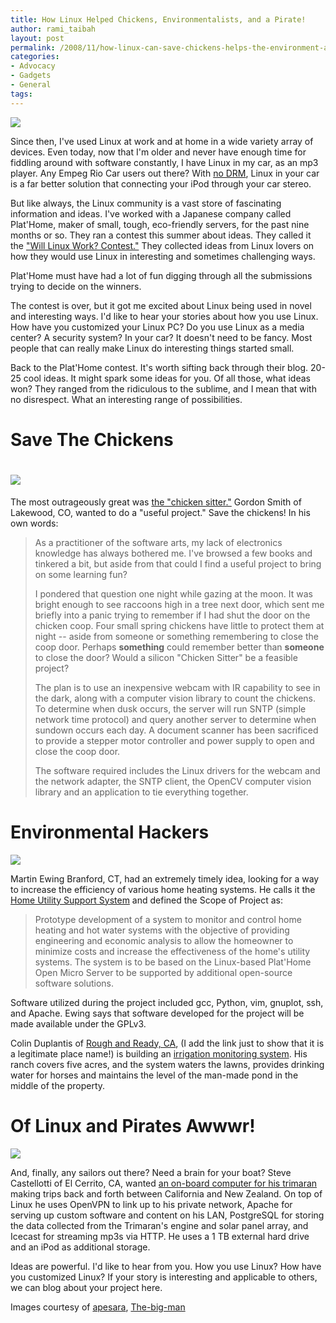 ```yaml
---
title: How Linux Helped Chickens, Environmentalists, and a Pirate!
author: rami_taibah
layout: post
permalink: /2008/11/how-linux-can-save-chickens-helps-the-environment-and-navigate-the-high-seas/
categories:
- Advocacy
- Gadgets
- General
tags: 
---
```


![](http://192.168.1.33/blog2/wp-content/uploads/2008/11/linux-ideas.jpg)

Since then, I've used Linux at work and at home in a wide variety array of devices. Even today, now that I'm older and never have enough time for fiddling around with software constantly, I have Linux in my car, as an mp3 player. Any Empeg Rio Car users out there? With [no DRM](../drm/why-its-time-to-kick-drm-to-the-curb/), Linux in your car is a far better solution that connecting your iPod through your car stereo.

But like always, the Linux community is a vast store of fascinating information and ideas. I've worked with a Japanese company called Plat'Home, maker of small, tough, eco-friendly servers, for the past nine months or so. They ran a contest this summer about ideas. They called it the ["Will Linux Work? Contest."](http://www.plathomeus.blogspot.com/) They collected ideas from Linux lovers on how they would use Linux in interesting and sometimes challenging ways.

Plat'Home must have had a lot of fun digging through all the submissions trying to decide on the winners.

The contest is over, but it got me excited about Linux being used in novel and interesting ways. I'd like to hear your stories about how you use Linux. How have you customized your Linux PC? Do you use Linux as a media center? A security system? In your car? It doesn't need to be fancy. Most people that can really make Linux do interesting things started small.

Back to the Plat'Home contest. It's worth sifting back through their blog. 20-25 cool ideas. It might spark some ideas for you. Of all those, what ideas won? They ranged from the ridiculous to the sublime, and I mean that with no disrespect. What an interesting range of possibilities.

# Save The Chickens

# ![](http://192.168.1.33/blog2/wp-content/uploads/2008/11/chicken-hen.jpg)

The most outrageously great was [the "chicken sitter."](http://plathomeus.blogspot.com/2008/10/final-results-chicken-sitter.html) Gordon Smith of Lakewood, CO, wanted to do a "useful project." Save the chickens! In his own words:

> As a practitioner of the software arts, my lack of electronics knowledge has always bothered me. I've browsed a few books and tinkered a bit, but aside from that could I find a useful project to bring on some learning fun?
> 
> I pondered that question one night while gazing at the moon. It was bright enough to see raccoons high in a tree next door, which sent me briefly into a panic trying to remember if I had shut the door on the chicken coop. Four small spring chickens have little to protect them at night -- aside from someone or something remembering to close the coop door. Perhaps **something** could remember better than **someone** to close the door? Would a silicon "Chicken Sitter" be a feasible project?
> 
> The plan is to use an inexpensive webcam with IR capability to see in the dark, along with a computer vision library to count the chickens. To determine when dusk occurs, the server will run SNTP (simple network time protocol) and query another server to determine when sundown occurs each day. A document scanner has been sacrificed to provide a stepper motor controller and power supply to open and close the coop door.
> 
> The software required includes the Linux drivers for the webcam and the network adapter, the SNTP client, the OpenCV computer vision library and an application to tie everything together.
> 

# Environmental Hackers

![](http://192.168.1.33/blog2/wp-content/uploads/2008/11/474684442_ab8237505e.jpg)

Martin Ewing Branford, CT, had an extremely timely idea, looking for a way to increase the efficiency of various home heating systems. He calls it the [Home Utility Support System](http://plathomeus.blogspot.com/2008/10/final-results-home-utility-support.html) and defined the Scope of Project as:

> Prototype development of a system to monitor and control home heating and hot water systems with the objective of providing engineering and economic analysis to allow the homeowner to minimize costs and increase the effectiveness of the home's utility systems. The system is to be based on the Linux-based Plat'Home Open Micro Server to be supported by additional open-source software solutions.
> 

Software utilized during the project included gcc, Python, vim, gnuplot, ssh, and Apache. Ewing says that software developed for the project will be made available under the GPLv3\.

Colin Duplantis of [Rough and Ready, CA](http://maps.google.com/maps?f=q&hl=en&geocode=&q=Rough+and+Ready,+CA+95975&sll=37.0625,-95.677068&sspn=31.839416,59.589844&ie=UTF8&ll=39.234181,-121.134996&spn=0.030382,0.058193&z=14), (I add the link just to show that it is a legitimate place name!) is building an [irrigation monitoring system](http://plathomeus.blogspot.com/2008/10/final-results-irrigation-monitoring.html). His ranch covers five acres, and the system waters the lawns, provides drinking water for horses and maintains the level of the man-made pond in the middle of the property.

# Of Linux and Pirates Awwwr!

![](http://192.168.1.33/blog2/wp-content/uploads/2008/11/pirate-day-over-linux.jpg)

And, finally, any sailors out there? Need a brain for your boat? Steve Castellotti of El Cerrito, CA, wanted [an on-board computer for his trimaran](http://plathomeus.blogspot.com/2008/10/final-results-gps-monitoring-system.html) making trips back and forth between California and New Zealand. On top of Linux he uses OpenVPN to link up to his private network, Apache for serving up custom software and content on his LAN, PostgreSQL for storing the data collected from the Trimaran's engine and solar panel array, and Icecast for streaming mp3s via HTTP. He uses a 1 TB external hard drive and an iPod as additional storage.

Ideas are powerful. I'd like to hear from you. How you use Linux? How have you customized Linux? If your story is interesting and applicable to others, we can blog about your project here.

Images courtesy of  [apesara](http://flickr.com/photos/apesara/2499666202/), [The-big-man](http://flickr.com/photos/sonor/440734966/)